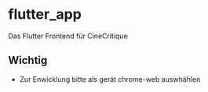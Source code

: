# flutter_app

Das Flutter Frontend für CineCritique

## Wichtig

- Zur Enwicklung bitte als gerät chrome-web auswhählen

